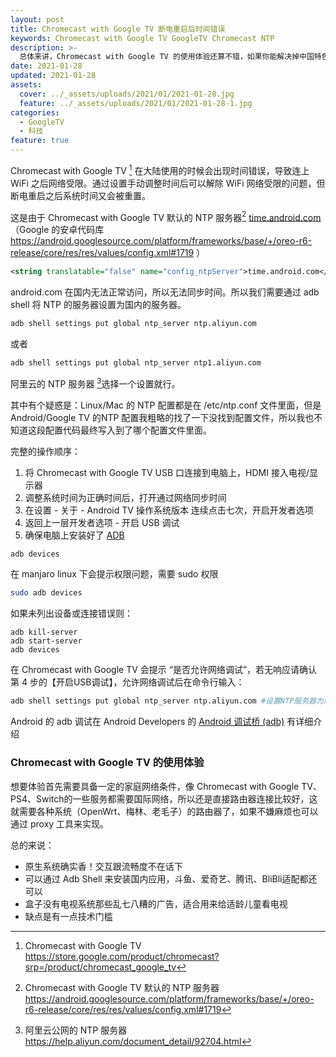 ```yaml
---
layout: post
title: Chromecast with Google TV 断电重启后时间错误
keywords: Chromecast with Google TV GoogleTV Chromecast NTP 
description: >-
  总体来讲，Chromecast with Google TV 的使用体验还算不错，如果你能解决掉中国特色的网络问题的话。
date: 2021-01-28
updated: 2021-01-28
assets:
  cover: ../_assets/uploads/2021/01/2021-01-28.jpg
  feature: ../_assets/uploads/2021/01/2021-01-28-1.jpg
categories:
  - GoogleTV 
  - 科技
feature: true
---
```


Chromecast with Google TV [^1] 在大陆使用的时候会出现时间错误，导致连上 WiFi 之后网络受限。通过设置手动调整时间后可以解除 WiFi 网络受限的问题，但断电重启之后系统时间又会被重置。

这是由于 Chromecast with Google TV 默认的 NTP 服务器[^2] [time.android.com](https://android.googlesource.com/platform/frameworks/base/+/oreo-r6-release/core/res/res/values/config.xml#1719) （Google 的安卓代码库  https://android.googlesource.com/platform/frameworks/base/+/oreo-r6-release/core/res/res/values/config.xml#1719 ）

```xml
<string translatable="false" name="config_ntpServer">time.android.com</string>
```

android.com 在国内无法正常访问，所以无法同步时间。所以我们需要通过 adb shell 将 NTP 的服务器设置为国内的服务器。

```bash
adb shell settings put global ntp_server ntp.aliyun.com
```

或者

```bash
adb shell settings put global ntp_server ntp1.aliyun.com
```

阿里云的 NTP 服务器 [^3]选择一个设置就行。

其中有个疑惑是：Linux/Mac 的 NTP 配置都是在 /etc/ntp.conf  文件里面，但是 Android/Google TV 的NTP 配置我粗略的找了一下没找到配置文件，所以我也不知道这段配置代码最终写入到了哪个配置文件里面。

完整的操作顺序：

1. 将 Chromecast with Google TV USB 口连接到电脑上，HDMI 接入电视/显示器
2. 调整系统时间为正确时间后，打开通过网络同步时间
3. 在设置 - 关于 - Android TV 操作系统版本 连续点击七次，开启开发者选项
4. 返回上一层开发者选项 - 开启 USB 调试
5. 确保电脑上安装好了 [ADB](https://developer.android.com/studio/command-line/adb?hl=zh-cn) 

```bash
adb devices
```

在 manjaro linux 下会提示权限问题，需要 sudo 权限

```bash
sudo adb devices
```

如果未列出设备或连接错误则：

```
adb kill-server
adb start-server
adb devices
```

在 Chromecast with Google TV 会提示 “是否允许网络调试”，若无响应请确认第 4 步的【开启USB调试】，允许网络调试后在命令行输入：

```bash
adb shell settings put global ntp_server ntp.aliyun.com #设置NTP服务器为阿里云 NTP 
```

Android 的 adb 调试在 Android Developers 的 [Android 调试桥 (adb)](https://developer.android.com/studio/command-line/adb?hl=zh-cn) 有详细介绍

### Chromecast with Google TV 的使用体验

想要体验首先需要具备一定的家庭网络条件，像 Chromecast with Google TV、PS4、Switch的一些服务都需要国际网络，所以还是直接路由器连接比较好，这就需要各种系统（OpenWrt、梅林、老毛子）的路由器了，如果不嫌麻烦也可以通过 proxy 工具来实现。

总的来说：

- 原生系统确实香！交互跟流畅度不在话下
- 可以通过 Adb Shell 来安装国内应用，斗鱼、爱奇艺、腾讯、BliBli适配都还可以
- 盒子没有电视系统那些乱七八糟的广告，适合用来给适龄儿童看电视
- 缺点是有一点技术门槛



[^1]: Chromecast with Google TV https://store.google.com/product/chromecast?srp=/product/chromecast_google_tv
[^2]: Chromecast with Google TV 默认的 NTP 服务器  https://android.googlesource.com/platform/frameworks/base/+/oreo-r6-release/core/res/res/values/config.xml#1719 
[^3]: 阿里云公网的 NTP 服务器  https://help.aliyun.com/document_detail/92704.html

